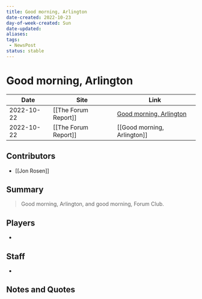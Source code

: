 ```yaml
---
title: Good morning, Arlington
date-created: 2022-10-23
day-of-week-created: Sun
date-updated: 
aliases: 
tags:
 - NewsPost
status: stable
---
```


# Good morning, Arlington

| Date       | Site                 | Link                                                                          |
| ---------- | -------------------- | ----------------------------------------------------------------------------- |
| 2022-10-22 | [[The Forum Report]] | [Good morning, Arlington](https://theforumreport.com/good-morning-arlington/) |
| 2022-10-22 | [[The Forum Report]] | [[Good morning, Arlington]]                                                   |

## Contributors
- [[Jon Rosen]]


## Summary
> Good morning, Arlington, and good morning, Forum Club.


## Players
- 


## Staff
- 


## Notes and Quotes
> 

